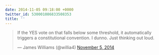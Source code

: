 ```yaml
---
date: 2014-11-05 09:18:00 +0000
twitter_id: 530001086833508353
title: ''
---
```


<blockquote class="twitter-tweet"><p lang="en" dir="ltr">If the YES vote on that falls below some threshold, it automatically triggers a constitutional convention. I dunno. Just thinking out loud.</p>&mdash; James Williams (@willia4) <a href="https://twitter.com/willia4/status/529980234607910912?ref_src=twsrc%5Etfw">November 5, 2014</a></blockquote>
<script async src="https://platform.twitter.com/widgets.js" charset="utf-8"></script>
